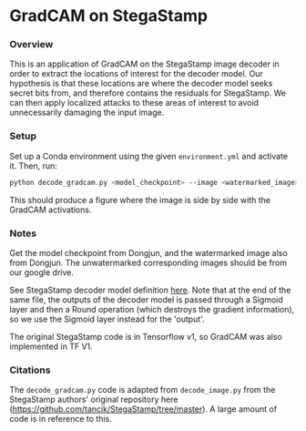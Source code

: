 # GradCAM on StegaStamp

### Overview

This is an application of GradCAM on the StegaStamp image decoder in order to extract the locations of interest for the decoder model. Our hypothesis is that these locations are where the decoder model seeks secret bits from, and therefore contains the residuals for StegaStamp. We can then apply localized attacks to these areas of interest to avoid unnecessarily damaging the input image.

### Setup

Set up a Conda environment using the given `environment.yml` and activate it. Then, run:

```bash
python decode_gradcam.py <model_checkpoint> --image <watermarked_image>
```

This should produce a figure where the image is side by side with the GradCAM activations.

### Notes

Get the model checkpoint from Dongjun, and the watermarked image also from Dongjun. The unwatermarked corresponding images should be from our google drive.

See StegaStamp decoder model definition [here](https://github.com/tancik/StegaStamp/blob/master/models.py#L82-L93). Note that at the end of the same file, the outputs of the decoder model is passed through a Sigmoid layer and then a Round operation (which destroys the gradient information), so we use the Sigmoid layer instead for the 'output'.

The original StegaStamp code is in Tensorflow v1, so GradCAM was also implemented in TF V1. 

### Citations

The `decode_gradcam.py` code is adapted from `decode_image.py` from the StegaStamp authors' original repository here (https://github.com/tancik/StegaStamp/tree/master). A large amount of code is in reference to this.

